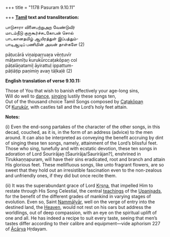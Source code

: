 +++
title = "1178 Pasuram 9.10.11"

+++
**[Tamil](/definition/tamil#history "show Tamil definitions") text and transliteration:**

பாடுசாரா வினைபற்றுஅற வேண்டுவீர்  
மாடம்நீடு குருகூர்ச்சடகோபன் சொல்  
பாடலானதமிழ் ஆயிரத்துள் இப்பத்தும்-  
பாடிஆடிப் பணிமின் அவன் தாள்களே (2)

pāṭucārā viṉaipaṟṟuaṟa vēṇṭuvīr  
māṭamnīṭu kurukūrccaṭakōpaṉ col  
pāṭalāṉatamiḻ āyirattuḷ ippattum-  
pāṭiāṭip paṇimiṉ avaṉ tāḷkaḷē (2)

**English translation of verse 9.10.11:**

Those of You that wish to banish effectively your age-long sins,  
Will do well to [dance](/definition/dance#history "show dance definitions"), [singing](/definition/singing#history "show singing definitions") lustily these songs ten,  
Out of the thousand choice Tamil Songs composed by [Caṭakōpaṉ](/definition/catakopan#vaishnavism "show Caṭakōpaṉ definitions")  
Of [Kurukūr](/definition/kurukur#vaishnavism "show Kurukūr definitions"), with castles tall and the Lord’s holy feet attain.

**Notes:**

\(i\) Even the end-song partakes of the character of the other songs, in this decad, couched, as it is, in the form of an address (advice) to the men around. It can also be interpreted as conveying the benefit accruing by dint of singing these ten songs, namely, attainment of the Lord’s blissful feet. Those who sing, tunefully and with ecstatic devotion, these ten songs in adoration of Lord Śourirājaṉ [Śaurirāja/Śaurirājan?], enshrined in Tirukkaṇṇapuram, will have their sins eradicated, root and branch and attain His glorious feet. These mellifluous songs, like unto fragrant flowers, are so sweet that they hold out an irresistible fascination even to the non-zealous and unfriendly ones, if they did but once recite them.

\(ii\) It was the superabundant grace of Lord [Kṛṣṇa](/definition/krishna#vaishnavism "show Kṛṣṇa definitions"), that impelled Him to restate through His Song Celestial, the central [teachings](/definition/teaching#history "show teachings definitions") of the [Upaniṣads](/definition/upanishad#vaishnavism "show Upaniṣads definitions"), for the benefit of the different grades of mankind in varying stages of evolution. Even so, Saint [Nammāḻvār](/definition/nammalvar#vaishnavism "show Nammāḻvār definitions"), well on the verge of entry into the destined land, the [Heaven](/definition/heaven#history "show Heaven definitions"), would not rest on his oars but address the worldlings, out of deep compassion, with an eye on the spiritual uplift of one and all. He has indeed a recipe to suit every taste, seeing that men’s tastes differ according to their calibre and equipment—vide aphorism 227 of [Ācārya](/definition/acarya#vaishnavism "show Ācārya definitions") Hṛdayam.


